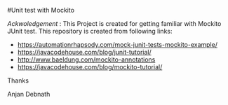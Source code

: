 #Unit test with Mockito

*Ackwoledgement* : This Project is created for getting familiar with Mockito JUnit test. 
 This repository is created from following links:

- https://automationrhapsody.com/mock-junit-tests-mockito-example/
- https://javacodehouse.com/blog/junit-tutorial/
- http://www.baeldung.com/mockito-annotations
- https://javacodehouse.com/blog/mockito-tutorial/


Thanks

Anjan Debnath